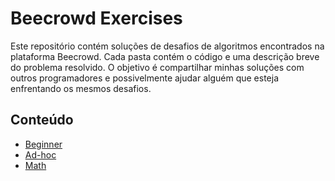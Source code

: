 # Beecrowd Exercises

Este repositório contém soluções de desafios de algoritmos encontrados na plataforma Beecrowd. Cada pasta contém o código e uma descrição breve do problema resolvido. O objetivo é compartilhar minhas soluções com outros programadores e possivelmente ajudar alguém que esteja enfrentando os mesmos desafios.

## Conteúdo

- [Beginner](1-beginner)
- [Ad-hoc](2-ad-hoc)
- [Math](5-math)
